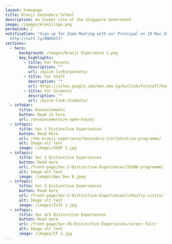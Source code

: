 ```yaml
---
layout: homepage
title: Kranji Secondary School
description: An Isomer site of the Singapore Government
image: /images/kranjilogo.png
permalink: /
notification: "Sign up for Zoom Meeting with our Principal on 19 Nov 2022, 1 pm:
  http://cutt.ly/ANKEhl3"
sections:
  - hero:
      background: /images/Kranji Experience 1.png
      key_highlights:
        - title: For Parents
          description: ""
          url: /quick-links/parents/
        - title: For Staff
          description: ""
          url: https://sites.google.com/moe.edu.sg/ksslinksforstaff/home?pli=1#h.kjcvndohbm9g
        - title: For Students
          description: ""
          url: /quick-link-students/
  - infobar:
      title: Announcements
      button: Read it here
      url: /announcements/e-open-house/
  - infopic:
      title: Sec 1 Distinctive Experiences
      button: Read More
      url: /the-kranji-experience/Secondary-1/orientation-programme/
      alt: Image alt text
      image: /images/SOOP 3.jpg
  - infopic:
      title: Sec 2 Distinctive Experiences
      button: Read more
      url: /front-page/Sec-2-Distinctive-Experiences/THINK-programme/
      alt: Image alt text
      image: /images/Aes Dev 8.jpeg
  - infopic:
      title: Sec 3 Distinctive Experiences
      button: Read more
      url: /front-page/Sec-3-Distinctive-Experiences/industry-visits/
      alt: Image alt text
      image: /images/IVJS 1.jpg
  - infopic:
      title: Sec 4/5 Distinctive Experiences
      button: Read more
      url: /front-page/Sec-45-Distinctive-Experiences/career-fair/
      alt: Image alt text
      image: /images/CF 2.jpg
---
```

